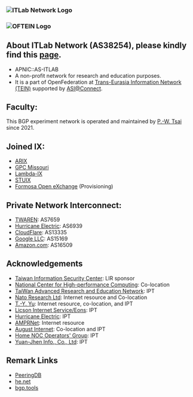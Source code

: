 ### ![ITLab Network Logo](https://connect.itlab.cc/misc/itlabnet.png)
### ![OFTEIN Logo](https://connect.itlab.cc/misc/sponsor.png)

## About ITLab Network (AS38254), please kindly find this [page](https://connect.itlab.cc).
* APNIC::AS-ITLAB
* A non-profit network for research and education purposes.
* It is a part of OpenFederation at [Trans-Eurasia Information Network (TEIN)](https://www.tein3.net/) supported by [ASI@Connect](https://www.tein.asia/).

## Faculty:
This BGP experiment network is operated and maintained by [P.-W. Tsai](http://pwtsai.im/) since 2021.

## Joined IX:
* [ARIX](https://arix.dev/)
* [GPC Missouri](https://greatplains.io/)
* [Lambda-IX](https://lambda-ix.net/)
* [STUIX](https://stuix.io/)
* [Formosa Open eXchange](https://www.fox.net.tw/) (Provisioning)

## Private Network Interconnect:
* [TWAREN](https://www.twaren.net/): AS7659
* [Hurricane Electric](https://www.he.net/): AS6939
* [CloudFlare](https://www.cloudflare.com/): AS13335
* [Google LLC](https://about.google/intl/en/): AS15169
* [Amazon.com](https://www.amazon.com/): AS16509

## Acknowledgements
* [Taiwan Information Security Center](https://www.twisc.org/): LIR sponsor
* [National Center for High-performance Computing](https://www.nchc.org.tw/): Co-location 
* [TaiWan Advanced Research and Education Network](https://www.twaren.net/english/): IPT
* [Nato Research Ltd](https://internet.nat.moe/): Internet resource and Co-location
* [T.-Y. Yu](https://network.steveyi.net/): Internet resource, co-location, and IPT
* [Licson Internet Service/Eons](https://licson.net/): IPT
* [Hurricane Electric](https://bgp.he.net/): IPT
* [AMPRNet](https://portal.ampr.org/): Internet resource
* [August Internet](https://www.august.tw/): Co-location and IPT
* [Home NOC Operators' Group](https://www.homenoc.ad.jp/): IPT
* [Yuan-Jhen Info., Co., Ltd](https://host.com.tw/): IPT

## Remark Links
* [PeeringDB](https://as38254.peeringdb.com/)  
* [he.net](https://bgp.he.net/AS38254)  
* [bgp.tools](https://bgp.tools/as/38254)
